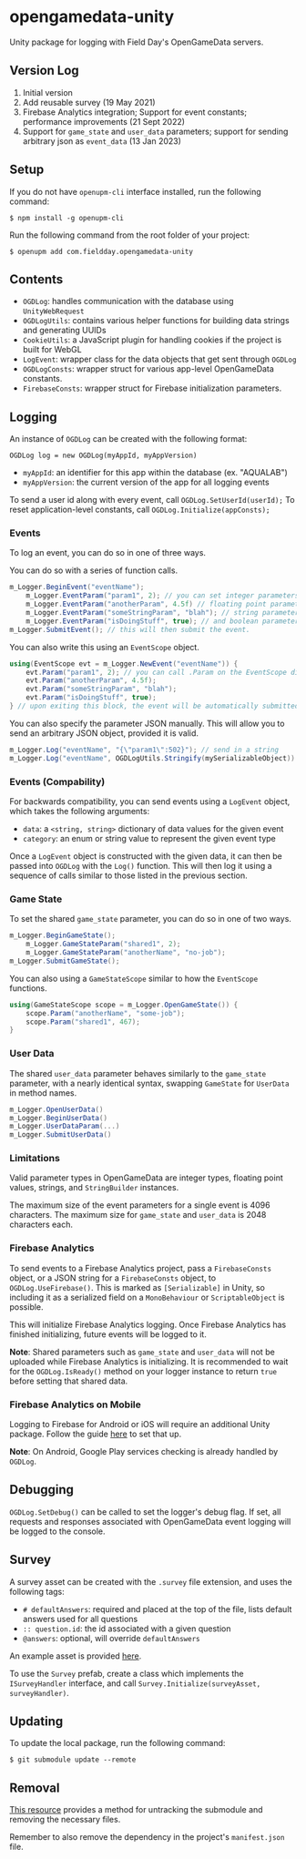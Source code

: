 # opengamedata-unity

Unity package for logging with Field Day's OpenGameData servers.

## Version Log

1. Initial version
2. Add reusable survey (19 May 2021)
3. Firebase Analytics integration; Support for event constants; performance improvements (21 Sept 2022)
4. Support for `game_state` and `user_data` parameters; support for sending arbitrary json as `event_data` (13 Jan 2023)

## Setup

If you do not have `openupm-cli` interface installed, run the following command:

`$ npm install -g openupm-cli`

Run the following command from the root folder of your project:

`$ openupm add com.fieldday.opengamedata-unity`

## Contents

- `OGDLog`: handles communication with the database using `UnityWebRequest`
- `OGDLogUtils`: contains various helper functions for building data strings and generating UUIDs
- `CookieUtils`: a JavaScript plugin for handling cookies if the project is built for WebGL
- `LogEvent`: wrapper class for the data objects that get sent through `OGDLog`
- `OGDLogConsts`: wrapper struct for various app-level OpenGameData constants.
- `FirebaseConsts`: wrapper struct for Firebase initialization parameters.

## Logging

An instance of `OGDLog` can be created with the following format:

`OGDLog log = new OGDLog(myAppId, myAppVersion)`

- `myAppId`: an identifier for this app within the database (ex. "AQUALAB")
- `myAppVersion`: the current version of the app for all logging events

To send a user id along with every event, call `OGDLog.SetUserId(userId);`
To reset application-level constants, call `OGDLog.Initialize(appConsts);`

### Events

To log an event, you can do so in one of three ways.

You can do so with a series of function calls.

```csharp
m_Logger.BeginEvent("eventName");
    m_Logger.EventParam("param1", 2); // you can set integer parameters...
    m_Logger.EventParam("anotherParam", 4.5f) // floating point parameters...
    m_Logger.EventParam("someStringParam", "blah"); // string parameters...
    m_Logger.EventParam("isDoingStuff", true); // and boolean parameters
m_Logger.SubmitEvent(); // this will then submit the event.
```

You can also write this using an `EventScope` object.

```csharp
using(EventScope evt = m_Logger.NewEvent("eventName")) {
    evt.Param("param1", 2); // you can call .Param on the EventScope directly.
    evt.Param("anotherParam", 4.5f);
    evt.Param("someStringParam", "blah");
    evt.Param("isDoingStuff", true);
} // upon exiting this block, the event will be automatically submitted
```

You can also specify the parameter JSON manually. This will allow you to
send an arbitrary JSON object, provided it is valid.

```csharp
m_Logger.Log("eventName", "{\"param1\":502}"); // send in a string
m_Logger.Log("eventName", OGDLogUtils.Stringify(mySerializableObject)) // you can also stringify objects serializable by Unity's default serializer.
```

### Events (Compability)

For backwards compatibility, you can send events using a `LogEvent` object, which takes the following arguments:

- `data`: a `<string, string>` dictionary of data values for the given event
- `category`: an enum or string value to represent the given event type

Once a `LogEvent` object is constructed with the given data, it can then be passed into `OGDLog` with the `Log()` function.
This will then log it using a sequence of calls similar to those listed in the previous section.

### Game State

To set the shared `game_state` parameter, you can do so in one of two ways.

```csharp
m_Logger.BeginGameState();
    m_Logger.GameStateParam("shared1", 2);
    m_Logger.GameStateParam("anotherName", "no-job");
m_Logger.SubmitGameState();
```

You can also using a `GameStateScope` similar to how the `EventScope` functions.

```csharp
using(GameStateScope scope = m_Logger.OpenGameState()) {
    scope.Param("anotherName", "some-job");
    scope.Param("shared1", 467);
}
```

### User Data

The shared `user_data` parameter behaves similarly to the `game_state` parameter, with
a nearly identical syntax, swapping `GameState` for `UserData` in method names.

```csharp
m_Logger.OpenUserData()
m_Logger.BeginUserData()
m_Logger.UserDataParam(...)
m_Logger.SubmitUserData()
```

### Limitations

Valid parameter types in OpenGameData are integer types, floating point values, strings,
and `StringBuilder` instances.

The maximum size of the event parameters for a single event is 4096 characters.
The maximum size for `game_state` and `user_data` is 2048 characters each.

### Firebase Analytics

To send events to a Firebase Analytics project, pass a `FirebaseConsts` object, or a JSON string for a `FirebaseConsts` object, to `OGDLog.UseFirebase()`.
This is marked as `[Serializable]` in Unity, so including it as a serialized field on a `MonoBehaviour` or `ScriptableObject` is possible.

This will initialize Firebase Analytics logging. Once Firebase Analytics has finished initializing, future events will be logged to it.

**Note**: Shared parameters such as `game_state` and `user_data` will not be uploaded while Firebase Analytics is initializing. It is recommended to wait for the `OGDLog.IsReady()`
method on your logger instance to return `true` before setting that shared data. 

### Firebase Analytics on Mobile

Logging to Firebase for Android or iOS will require an additional Unity package. Follow the guide [here](https://firebase.google.com/docs/unity/setup) to set that up.

**Note**: On Android, Google Play services checking is already handled by `OGDLog`.

## Debugging

`OGDLog.SetDebug()` can be called to set the logger's debug flag. If set, all requests and responses associated with OpenGameData event logging will be logged to the console.

## Survey

A survey asset can be created with the `.survey` file extension, and uses the following tags:

- `# defaultAnswers`: required and placed at the top of the file, lists default answers used for all questions
- `:: question.id`: the id associated with a given question
- `@answers`: optional, will override `defaultAnswers`

An example asset is provided [here](https://github.com/opengamedata/opengamedata-unity/blob/main/Assets/FieldDay/Survey/_Assets/sample.survey).

To use the `Survey` prefab, create a class which implements the `ISurveyHandler` interface, and call `Survey.Initialize(surveyAsset, surveyHandler)`. 

## Updating

To update the local package, run the following command:

`$ git submodule update --remote`

## Removal

[This resource](https://gist.github.com/myusuf3/7f645819ded92bda6677) provides a method for untracking the submodule and removing the necessary files.

Remember to also remove the dependency in the project's `manifest.json` file.
